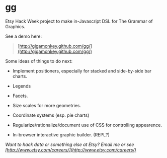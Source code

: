 gg
===

Etsy Hack Week project to make in-Javascript DSL for The Grammar of Graphics.

See a demo here:

> [http://gigamonkey.github.com/gg/](http://gigamonkey.github.com/gg/)

Some ideas of things to do next:

- Implement positioners, especially for stacked and side-by-side bar charts.

- Legends

- Facets.

- Size scales for more geometries.

- Coordinate systems (esp. pie charts)

- Regularize/rationalize/document use of CSS for controlling appearence.

- In-browser interactive graphic builder. (REPL?)


*Want to hack data or something else at Etsy? Email me or see
 [http://www.etsy.com/careers/](http://www.etsy.com/careers/)*